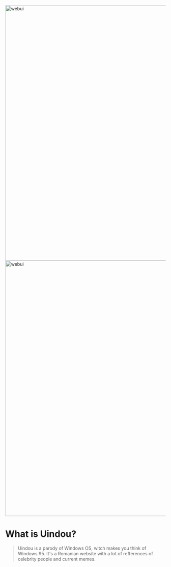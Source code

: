 <img width="800" alt="webui" src="https://github.com/Zaque-69/Uindou/blob/main/assets/rm.png">

<img width="800" alt="webui" src="https://github.com/Zaque-69/Uindou/blob/main/assets/uindou.png">

# What is Uindou?

> Uindou is a parody of Windows OS, witch makes you think of Windows 95. It's a Romanian website with a lot of refferences of celebrity people and current memes.

